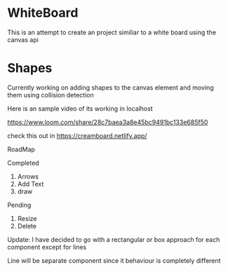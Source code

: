 # WhiteBoard

This is an attempt to create an project similiar to a white board using the canvas api

# Shapes

Currently working on adding shapes to the canvas element and moving them using collision detection

Here is an sample video of its working in localhost

https://www.loom.com/share/28c7baea3a8e45bc9491bc133e685f50

check this out in https://creamboard.netlify.app/

RoadMap

Completed
1. Arrows
2. Add Text
3. draw

Pending
1. Resize
2. Delete


Update: 
 I have decided to go with a rectangular or box approach for each component except for lines

 Line will be separate component since it behaviour is completely different
 
 
